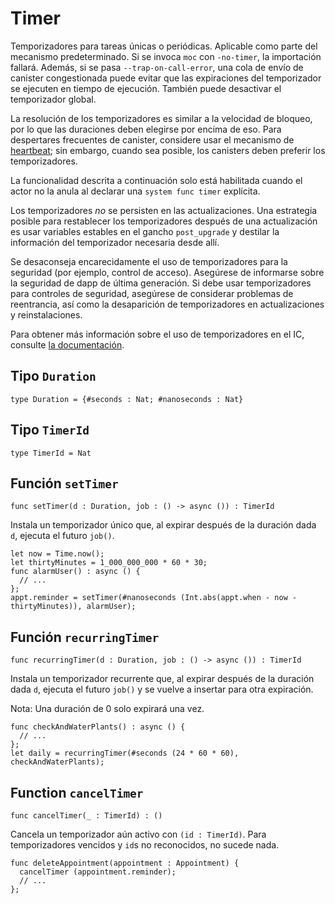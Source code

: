 # Timer

Temporizadores para tareas únicas o periódicas. Aplicable como parte del
mecanismo predeterminado. Si se invoca `moc` con `-no-timer`, la importación
fallará. Además, si se pasa `--trap-on-call-error`, una cola de envío de
canister congestionada puede evitar que las expiraciones del temporizador se
ejecuten en tiempo de ejecución. También puede desactivar el temporizador
global.

La resolución de los temporizadores es similar a la velocidad de bloqueo, por lo
que las duraciones deben elegirse por encima de eso. Para despertares frecuentes
de canister, considere usar el mecanismo de
[heartbeat](https://internetcomputer.org/docs/current/motoko/main/writing-motoko/heartbeats);
sin embargo, cuando sea posible, los canisters deben preferir los
temporizadores.

La funcionalidad descrita a continuación solo está habilitada cuando el actor no
la anula al declarar una `system func timer` explícita.

Los temporizadores _no_ se persisten en las actualizaciones. Una estrategia
posible para restablecer los temporizadores después de una actualización es usar
variables estables en el gancho `post_upgrade` y destilar la información del
temporizador necesaria desde allí.

Se desaconseja encarecidamente el uso de temporizadores para la seguridad (por
ejemplo, control de acceso). Asegúrese de informarse sobre la seguridad de dapp
de última generación. Si debe usar temporizadores para controles de seguridad,
asegúrese de considerar problemas de reentrancia, así como la desaparición de
temporizadores en actualizaciones y reinstalaciones.

Para obtener más información sobre el uso de temporizadores en el IC, consulte
[la documentación](https://internetcomputer.org/docs/current/developer-docs/backend/periodic-tasks#timers-library-limitations).

## Tipo `Duration`

```motoko no-repl
type Duration = {#seconds : Nat; #nanoseconds : Nat}
```

## Tipo `TimerId`

```motoko no-repl
type TimerId = Nat
```

## Función `setTimer`

```motoko no-repl
func setTimer(d : Duration, job : () -> async ()) : TimerId
```

Instala un temporizador único que, al expirar después de la duración dada `d`,
ejecuta el futuro `job()`.

```motoko no-repl
let now = Time.now();
let thirtyMinutes = 1_000_000_000 * 60 * 30;
func alarmUser() : async () {
  // ...
};
appt.reminder = setTimer(#nanoseconds (Int.abs(appt.when - now - thirtyMinutes)), alarmUser);
```

## Función `recurringTimer`

```motoko no-repl
func recurringTimer(d : Duration, job : () -> async ()) : TimerId
```

Instala un temporizador recurrente que, al expirar después de la duración dada
`d`, ejecuta el futuro `job()` y se vuelve a insertar para otra expiración.

Nota: Una duración de 0 solo expirará una vez.

```motoko no-repl
func checkAndWaterPlants() : async () {
  // ...
};
let daily = recurringTimer(#seconds (24 * 60 * 60), checkAndWaterPlants);
```

## Function `cancelTimer`

```motoko no-repl
func cancelTimer(_ : TimerId) : ()
```

Cancela un temporizador aún activo con `(id : TimerId)`. Para temporizadores
vencidos y `id`s no reconocidos, no sucede nada.

```motoko no-repl
func deleteAppointment(appointment : Appointment) {
  cancelTimer (appointment.reminder);
  // ...
};
```
